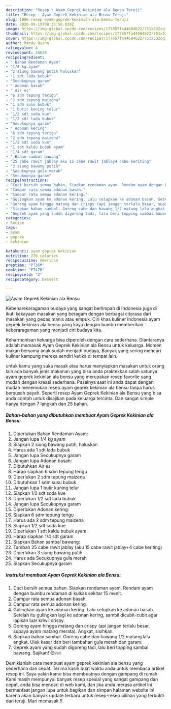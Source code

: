 ```yaml
---
description: "Resep : Ayam Geprek Kekinian ala Bensu Teruji"
title: "Resep : Ayam Geprek Kekinian ala Bensu Teruji"
slug: 1906-resep-ayam-geprek-kekinian-ala-bensu-teruji
date: 2020-09-19T08:35:56.030Z
image: https://img-global.cpcdn.com/recipes/177657fa44684622/751x532cq70/ayam-geprek-kekinian-ala-bensu-foto-resep-utama.jpg
thumbnail: https://img-global.cpcdn.com/recipes/177657fa44684622/751x532cq70/ayam-geprek-kekinian-ala-bensu-foto-resep-utama.jpg
cover: https://img-global.cpcdn.com/recipes/177657fa44684622/751x532cq70/ayam-geprek-kekinian-ala-bensu-foto-resep-utama.jpg
author: Randy Quinn
ratingvalue: 4
reviewcount: 26628
recipeingredient:
- " Bahan Rendaman Ayam"
- "1/4 kg ayam"
- "2 siung bawang putih haluskan"
- "1 sdt lada bubuk"
- "Secukupnya garam"
- " Adonan basah"
- " Air es"
- "6 sdm tepung terigu"
- "2 sdm tepung maizena"
- "1 sdm susu bubuk"
- "1 butir kuning telur"
- "1/2 sdt soda kue"
- "1/2 sdt lada bubuk"
- "Secukupnya garam"
- " Adonan kering"
- "6 sdm tepung terigu"
- "2 sdm tepung maizena"
- "1/2 sdt soda kue"
- "1 sdt kaldu bubuk ayam"
- "1/4 sdt garam"
- " Bahan sambal bawang"
- "25 cabe rawit jablay aku 15 cabe rawit jablay4 cabe keriting"
- "3 siung bawang putih"
- "Secukupnya gula merah"
- "Secukupnya garam"
recipeinstructions:
- "Cuci bersih semua bahan. Siapkan rendaman ayam. Rendam ayam dengan bumbu rendaman di kulkas sekitar 15 menit."
- "Campur rata semua adonan basah."
- "Campur rata semua adonan kering."
- "Gulingkan ayam ke adonan kering. Lalu celupkan ke adonan basah. Setelah itu gulingkan lagi ke adonan kering, sambil dicubit-cubit agar lapisan luar kriwil crispy."
- "Goreng ayam hingga matang dan crispy (api jangan terlalu besar, supaya ayam matang merata). Angkat, sisihkan."
- "Siapkan bahan sambal. Goreng cabe dan bawang 1/2 matang lalu angkat. Ulek kasar dan beri tambahan gula merah dan garam."
- "Geprek ayam yang sudah digoreng tadi, lalu beri topping sambal bawang. Sajikan! 😊🔥🔥"
categories:
- Recipe
tags:
- ayam
- geprek
- kekinian

katakunci: ayam geprek kekinian 
nutrition: 276 calories
recipecuisine: American
preptime: "PT36M"
cooktime: "PT47M"
recipeyield: "2"
recipecategory: Dessert

---
```



![Ayam Geprek Kekinian ala Bensu](https://img-global.cpcdn.com/recipes/177657fa44684622/751x532cq70/ayam-geprek-kekinian-ala-bensu-foto-resep-utama.jpg)

Kebenarekaragaman budaya yang sangat berlimpah di Indonesia juga di ikuti kekayaan masakan yang beragam dengan berbagai citarasa dari masakan yang pedas,manis atau empuk. Ciri khas kuliner Indonesia ayam geprek kekinian ala bensu yang kaya dengan bumbu memberikan keberaragaman yang menjadi ciri budaya kita.




Keharmonisan keluarga bisa diperoleh dengan cara sederhana. Diantaranya adalah memasak Ayam Geprek Kekinian ala Bensu untuk keluarga. Momen makan bersama anak sudah menjadi budaya, Banyak yang sering mencari kuliner kampung mereka sendiri ketika di tempat lain.

untuk kamu yang suka masak atau harus menyiapkan masakan untuk orang lain ada banyak jenis makanan yang bisa anda praktekkan salah satunya ayam geprek kekinian ala bensu yang merupakan resep favorite yang mudah dengan kreasi sederhana. Pasalnya saat ini anda dapat dengan mudah menemukan resep ayam geprek kekinian ala bensu tanpa harus bersusah payah.
Seperti resep Ayam Geprek Kekinian ala Bensu yang bisa anda contoh untuk disajikan pada keluarga tercinta. Dan sangat simple hanya dengan 7 langkah dan 25 bahan.


<!--inarticleads1-->

##### Bahan-bahan yang dibutuhkan membuat Ayam Geprek Kekinian ala Bensu:

1. Diperlukan  Bahan Rendaman Ayam:
1. Jangan lupa 1/4 kg ayam
1. Siapkan 2 siung bawang putih, haluskan
1. Harus ada 1 sdt lada bubuk
1. Jangan lupa Secukupnya garam
1. Jangan lupa  Adonan basah:
1. Dibutuhkan  Air es
1. Harap siapkan 6 sdm tepung terigu
1. Diperlukan 2 sdm tepung maizena
1. Dibutuhkan 1 sdm susu bubuk
1. Jangan lupa 1 butir kuning telur
1. Siapkan 1/2 sdt soda kue
1. Diperlukan 1/2 sdt lada bubuk
1. Jangan lupa Secukupnya garam
1. Diperlukan  Adonan kering:
1. Siapkan 6 sdm tepung terigu
1. Harus ada 2 sdm tepung maizena
1. Siapkan 1/2 sdt soda kue
1. Diperlukan 1 sdt kaldu bubuk ayam
1. Harap siapkan 1/4 sdt garam
1. Siapkan  Bahan sambal bawang:
1. Tambah 25 cabe rawit jablay (aku 15 cabe rawit jablay+4 cabe keriting)
1. Diperlukan 3 siung bawang putih
1. Harus ada Secukupnya gula merah
1. Siapkan Secukupnya garam




<!--inarticleads2-->

##### Instruksi membuat  Ayam Geprek Kekinian ala Bensu:

1. Cuci bersih semua bahan. Siapkan rendaman ayam. Rendam ayam dengan bumbu rendaman di kulkas sekitar 15 menit.
1. Campur rata semua adonan basah.
1. Campur rata semua adonan kering.
1. Gulingkan ayam ke adonan kering. Lalu celupkan ke adonan basah. Setelah itu gulingkan lagi ke adonan kering, sambil dicubit-cubit agar lapisan luar kriwil crispy.
1. Goreng ayam hingga matang dan crispy (api jangan terlalu besar, supaya ayam matang merata). Angkat, sisihkan.
1. Siapkan bahan sambal. Goreng cabe dan bawang 1/2 matang lalu angkat. Ulek kasar dan beri tambahan gula merah dan garam.
1. Geprek ayam yang sudah digoreng tadi, lalu beri topping sambal bawang. Sajikan! 😊🔥🔥




Demikianlah cara membuat ayam geprek kekinian ala bensu yang sederhana dan cepat. Terima kasih buat waktu anda untuk membaca artikel resep ini. Saya yakin kamu bisa membuatnya dengan gampang di rumah. Kami masih mempunyai banyak resep spesial yang sangat gampang dan cepat, anda bisa mencari di web kami, dan jika anda merasa artikel ini bermanfaat jangan lupa untuk bagikan dan simpan halaman website ini karena akan banyak update terbaru untuk resep-resep pilihan yang terbukti dan teruji. Mari memasak !!. 
